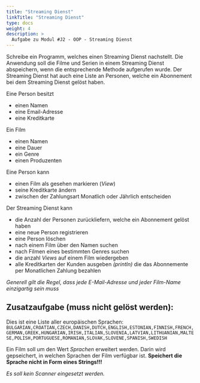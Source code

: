 ```yaml
---
title: "Streaming Dienst"
linkTitle: "Streaming Dienst"
type: docs
weight: 4
description: >
  Aufgabe zu Modul #J2 - OOP - Streaming Dienst
---
```


Schreibe ein Programm, welches einen Streaming Dienst nachstellt. 
Die Anwendung soll die Filme und Serien in einem Streaming Dienst abspeichern,
wenn die entsprechende Methode aufgerufen wurde.
Der Streaming Dienst hat auch eine Liste an Personen,
welche ein Abonnement bei dem Streaming Dienst gelöst haben.


Eine Person besitzt
- einen Namen 
- eine Email-Adresse
- eine Kreditkarte

Ein Film 
- einen Namen 
- eine Dauer
- ein Genre
- einen Produzenten


Eine Person kann
- einen Film als gesehen markieren (*View*)
- seine Kreditkarte ändern
- zwischen der Zahlungsart Monatlich oder Jährlich entscheiden 

Der Streaming Dienst kann
- die Anzahl der Personen zurückliefern, welche ein Abonnement gelöst haben 
- eine neue Person registrieren
- eine Person löschen
- nach einem Film über den Namen suchen
- nach Filmen eines bestimmten Genres suchen
- die anzahl *Views* auf einem Film wiedergeben
- alle Kreditkarten der Kunden ausgeben *(println)* 
  die das Abonnemente per Monatlichen Zahlung bezahlen

*Generell gilt die Regel, dass jede E-Mail-Adresse und jeder Film-Name einzigartig sein muss*


## Zusatzaufgabe (muss nicht gelöst werden):
Dies ist eine Liste aller europäischen Sprachen:
`BULGARIAN,CROATIAN,CZECH,DANISH,DUTCH,ENGLISH,ESTONIAN,FINNISH,FRENCH,GERMAN,GREEK,HUNGARIAN,IRISH,ITALIAN,SLOVENIA,LATVIAN,LITHUANIAN,MALTESE,POLISH,PORTUGUESE,ROMANIAN,SLOVAK,SLOVENE,SPANISH,SWEDISH`

Ein Film soll um den Wert *Sprachen* erweitert werden. Darin wird gepseichert, in welchen Sprachen der Film verfügbar ist.
**Speichert die Sprache nicht in Form eines Strings!!!** 

*Es soll kein Scanner eingesetzt werden.*

